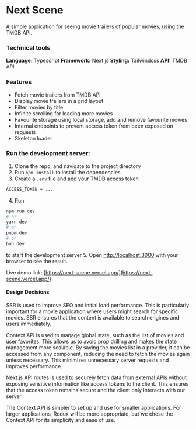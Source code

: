 # Next Scene
A simple application for seeing movie trailers of popular movies, using the TMDB API.

### Technical tools
**Language:** Typescript
**Framework:** Next.js
**Styling:** Tailwindcss
**API:** TMDB API

### Features
- Fetch movie trailers from TMDB API
- Display movie trailers in a grid layout
- Filter movies by title
- Infinite scrolling for loading more movies
- Favourite storage using local storage, add and remove favourite movies
- Internal endpoints to prevent access token from been exposed on requests
- Skeleton loader

### Run the development server:
1. Clone the repo, and navigate to the project directory
2. Run `npm install` to install the dependencies
3. Create a `.env` file and add your TMDB access token
```bash
ACCESS_TOKEN = ...
```
4. Run
```bash
npm run dev
# or
yarn dev
# or
pnpm dev
# or
bun dev
```
 to start the development server
5. Open [http://localhost:3000](http://localhost:3000) with your browser to see the result.

Live demo link: [https://next-scene.vercel.app/](https://next-scene.vercel.app/)

#### Design Decisions
SSR is used to improve SEO and initial load performance. This is particularly important for a movie application where users might search for specific movies. SSR ensures that the content is available to search engines and users immediately.

Context API is used to manage global state, such as the list of movies and user favorites. This allows us to avoid prop drilling and makes the state management more scalable. By saving the movies list in a provider, it can be accessed from any component, reducing the need to fetch the movies again unless necessary. This minimizes unnecessary server requests and improves performance.

Next.js API routes is used to securely fetch data from external APIs without exposing sensitive information like access tokens to the client. This ensures that the access token remains secure and the client only interacts with our server.

The Context API is simpler to set up and use for smaller applications. For larger applications, Redux will be more appropriate, but we chose the Context API for its simplicity and ease of use.